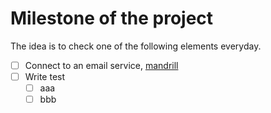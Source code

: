 # Milestone of the project

The idea is to check one of the following elements everyday.

* [ ] Connect to an email service, [mandrill][1]
* [ ] Write test
     * [ ] aaa
     * [ ] bbb

[1]: http://mandrill.com/
